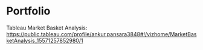 # Portfolio

Tableau Market Basket Analysis:
https://public.tableau.com/profile/ankur.pansara3848#!/vizhome/MarketBasketAnalysis_15571257852980/1


